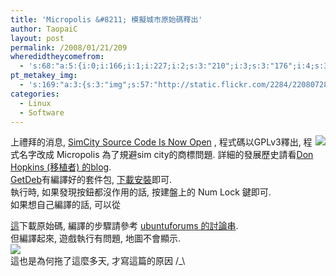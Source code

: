 ```yaml
---
title: 'Micropolis &#8211; 模擬城市原始碼釋出'
author: TaopaiC
layout: post
permalink: /2008/01/21/209
wheredidtheycomefrom:
  - 's:68:"a:5:{i:0;i:166;i:1;i:227;i:2;s:3:"210";i:3;s:3:"176";i:4;s:3:"237";}";'
pt_metakey_img:
  - 's:169:"a:3:{s:3:"img";s:57:"http://static.flickr.com/2284/2208072803_ea20ede5d9_m.jpg";s:3:"alt";s:0:"";s:3:"url";s:53:"http://www.flickr.com/photos/69004123@N00/2208072803/";}";'
categories:
  - Linux
  - Software
---
```

[<img src="http://static.flickr.com/2284/2208072803_ea20ede5d9_m.jpg" align="right" border="0" />][1]上禮拜的消息, [SimCity Source Code Is Now Open][2] , 程式碼以GPLv3釋出, 程式名字改成 Micropolis 為了規避sim city的商標問題. 詳細的發展歷史請看[Don Hopkins (移植者) 的blog][3].  
[GetDeb][4]有編譯好的套件包, [下載安裝][5]即可.  
執行時, 如果發現按鈕都沒作用的話, 按建盤上的 Num Lock 鍵即可.  
如果想自己編譯的話, <!--more-->可以從

[這][6]下載原始碼, 編譯的步驟請參考 [ubuntuforums 的討論串][7].  
但編譯起來, 遊戲執行有問題, 地圖不會顯示.  
[<img src="http://static.flickr.com/2243/2208072909_5fb7962648_m.jpg" border="0" />][8]  
這也是為何拖了這麼多天, 才寫這篇的原因 /_\

 [1]: http://www.flickr.com/photos/69004123@N00/2208072803/ "Micropolis"
 [2]: http://developers.slashdot.org/article.pl?sid=08/01/12/1846256
 [3]: http://www.donhopkins.com/drupal/node/131
 [4]: http://www.getdeb.net/
 [5]: http://www.getdeb.net/app.php?name=Micropolis
 [6]: http://www.donhopkins.com/home/micropolis/
 [7]: http://ubuntuforums.org/showthread.php?t=665844
 [8]: http://www.flickr.com/photos/69004123@N00/2208072909/ "micropolis"
